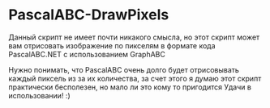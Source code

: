 # PascalABC-DrawPixels
Данный скрипт не имеет почти никакого смысла, но этот скрипт может вам отрисовать изображение по пикселям в формате кода PascalABC.NET с использованием GraphABC

Нужно понимать, что PascalABC очень долго будет отрисовывать каждый пиксель из за их количества, за счет этого я думаю этот скрипт практически бесполезен, но мало ли это кому то пригодится
Удачи в использовании! :)
